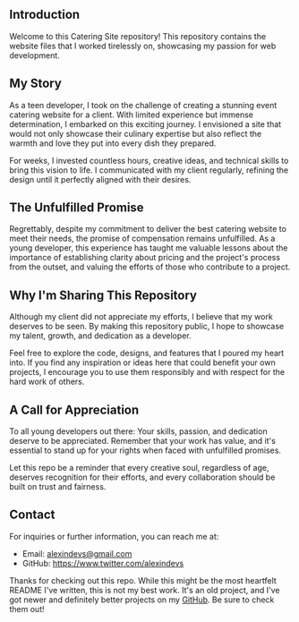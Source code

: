 ## Introduction

Welcome to this Catering Site repository! This repository contains the website files that I worked tirelessly on, showcasing my passion for web development.

## My Story

As a teen developer, I took on the challenge of creating a stunning event catering website for a client. With limited experience but immense determination, I embarked on this exciting journey. I envisioned a site that would not only showcase their culinary expertise but also reflect the warmth and love they put into every dish they prepared.

For weeks, I invested countless hours, creative ideas, and technical skills to bring this vision to life. I communicated with my client regularly, refining the design until it perfectly aligned with their desires.

## The Unfulfilled Promise

Regrettably, despite my commitment to deliver the best catering website to meet their needs, the promise of compensation remains unfulfilled. As a young developer, this experience has taught me valuable lessons about the importance of establishing clarity about pricing and the project's process from the outset, and valuing the efforts of those who contribute to a project.

## Why I'm Sharing This Repository

Although my client did not appreciate my efforts, I believe that my work deserves to be seen. By making this repository public, I hope to showcase my talent, growth, and dedication as a developer.

Feel free to explore the code, designs, and features that I poured my heart into. If you find any inspiration or ideas here that could benefit your own projects, I encourage you to use them responsibly and with respect for the hard work of others.

## A Call for Appreciation

To all young developers out there: Your skills, passion, and dedication deserve to be appreciated. Remember that your work has value, and it's essential to stand up for your rights when faced with unfulfilled promises.

Let this repo be a reminder that every creative soul, regardless of age, deserves recognition for their efforts, and every collaboration should be built on trust and fairness.

## Contact

For inquiries or further information, you can reach me at:

- Email: alexindevs@gmail.com
- GitHub: https://www.twitter.com/alexindevs

Thanks for checking out this repo. While this might be the most heartfelt README I've written, this is not my best work. It's an old project, and I've got newer and definitely better projects on my [GitHub](https://github.com/alexindevs). Be sure to check them out!
